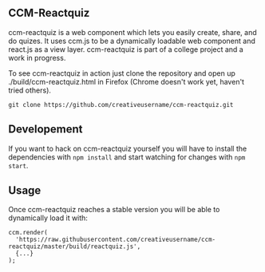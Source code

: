 ## CCM-Reactquiz

ccm-reactquiz is a web component which lets you easily create, share, and do quizes.
It uses ccm.js to be a dynamically loadable web component and react.js as a
view layer. ccm-reactquiz is part of a college project and a work in progress.

To see ccm-reactquiz in action just clone the repository and open up ./build/ccm-reactquiz.html
in Firefox (Chrome doesn't work yet, haven't tried others).

`git clone https://github.com/creativeusername/ccm-reactquiz.git`

## Developement

If you want to hack on ccm-reactquiz yourself you will have to install the
dependencies with `npm install` and start watching for changes with `npm start`.

## Usage

Once ccm-reactquiz reaches a stable version you will be able to dynamically load
it with:
```
ccm.render(
  'https://raw.githubusercontent.com/creativeusername/ccm-reactquiz/master/build/reactquiz.js',
  {...}
);
```
